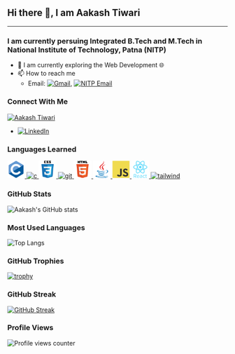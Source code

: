 ## Hi there 👋, I am Aakash Tiwari

<hr>

### I am currently persuing Integrated B.Tech and M.Tech in National Institute of Technology, Patna (NITP)

- 🔭 I am currently exploring the Web Development 🌐
- 📫 How to reach me 
  - Email: [![Gmail](https://img.shields.io/badge/-Gmail-D14836?style=flat&logo=Gmail&logoColor=white)](mailto:aakashtiwari1911@gmail.com), [![NITP Email](https://img.shields.io/badge/-NITP%20Email-D14836?style=flat&logo=Gmail&logoColor=white)](mailto:aakashtiwari.ug23.cs@nitp.ac.in)

### Connect With Me
<a href="https://www.linkedin.com/in/aakash-tiwari-in/" target="blank"><img align="center" src="https://raw.githubusercontent.com/rahuldkjain/github-profile-readme-generator/master/src/images/icons/Social/linked-in-alt.svg" alt="Aakash Tiwari" height="30" width="40" /></a>
- [![LinkedIn](https://img.shields.io/badge/-LinkedIn-blue?style=flat&logo=Linkedin&logoColor=white)](https://www.linkedin.com/in/aakash-tiwari-in/)

### Languages Learned

<a href="https://www.cprogramming.com/" target="_blank" rel="noreferrer"> <img src="https://raw.githubusercontent.com/devicons/devicon/master/icons/c/c-original.svg" alt="c" width="40" height="40"/> </a> <a href="https://www.cppprogramming.com/" target="_blank" rel="noreferrer"><img src="https://cdn.jsdelivr.net/gh/devicons/devicon@latest/icons/cplusplus/cplusplus-original.svg" alt="c" width="40" height="40" /> </a> <a href="https://www.w3schools.com/css/" target="_blank" rel="noreferrer"> <img src="https://raw.githubusercontent.com/devicons/devicon/master/icons/css3/css3-original-wordmark.svg" alt="css3" width="40" height="40"/> </a><a href="https://git-scm.com/" target="_blank" rel="noreferrer"> <img src="https://www.vectorlogo.zone/logos/git-scm/git-scm-icon.svg" alt="git" width="40" height="40"/> </a> <a href="https://www.w3.org/html/" target="_blank" rel="noreferrer"> <img src="https://raw.githubusercontent.com/devicons/devicon/master/icons/html5/html5-original-wordmark.svg" alt="html5" width="40" height="40"/> </a><a href="https://www.java.com" target="_blank" rel="noreferrer"> <img src="https://raw.githubusercontent.com/devicons/devicon/master/icons/java/java-original.svg" alt="java" width="40" height="40"/> </a><a href="https://developer.mozilla.org/en-US/docs/Web/JavaScript" target="_blank" rel="noreferrer"> <img src="https://raw.githubusercontent.com/devicons/devicon/master/icons/javascript/javascript-original.svg" alt="javascript" width="40" height="40"/> </a> <a href="https://reactjs.org/" target="_blank" rel="noreferrer"> <img src="https://raw.githubusercontent.com/devicons/devicon/master/icons/react/react-original-wordmark.svg" alt="react" width="40" height="40"/> </a> <a href="https://tailwindcss.com/" target="_blank" rel="noreferrer"> <img src="https://www.vectorlogo.zone/logos/tailwindcss/tailwindcss-icon.svg" alt="tailwind" width="40" height="40"/> </a>

### GitHub Stats

![Aakash's GitHub stats](https://github-readme-stats.vercel.app/api?username=AakashTiwari-nitp&show_icons=true&theme=radical)

### Most Used Languages

![Top Langs](https://github-readme-stats.vercel.app/api/top-langs/?username=AakashTiwari-nitp&layout=compact&theme=radical)

### GitHub Trophies

[![trophy](https://github-profile-trophy.vercel.app/?username=AakashTiwari-nitp&theme=onedark)](https://github.com/ryo-ma/github-profile-trophy)

### GitHub Streak

[![GitHub Streak](https://github-readme-streak-stats.herokuapp.com/?user=AakashTiwari-nitp&theme=radical)](https://git.io/streak-stats)

### Profile Views

![Profile views counter](https://komarev.com/ghpvc/?username=AakashTiwari-nitp&&style=flat-square)  
